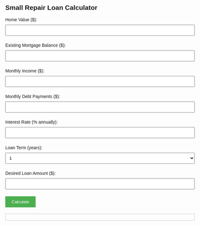 <!DOCTYPE html>
<html lang="en">
<head>
  <meta charset="UTF-8">
  <meta name="viewport" content="width=device-width, initial-scale=1.0">
  <title>Small Repair Loan Calculator</title>
  <style>
    body {
      font-family: Arial, sans-serif;
      padding: 20px;
      max-width: 600px;
      margin: auto;
    }
    input, select {
      width: 100%;
      padding: 8px;
      margin: 8px 0;
    }
    button {
      padding: 10px 20px;
      background-color: #4CAF50;
      color: white;
      border: none;
      cursor: pointer;
    }
    .result {
      margin-top: 20px;
      padding: 10px;
      border: 1px solid #ccc;
    }
  </style>
</head>
<body>
  <h2>Small Repair Loan Calculator</h2>

  <label>Home Value ($):</label>
  <input type="number" id="homeValue">

  <label>Existing Mortgage Balance ($):</label>
  <input type="number" id="mortgageBalance">

  <label>Monthly Income ($):</label>
  <input type="number" id="monthlyIncome">

  <label>Monthly Debt Payments ($):</label>
  <input type="number" id="monthlyDebts">

  <label>Interest Rate (% annually):</label>
  <input type="number" step="0.01" id="interestRate">

  <label>Loan Term (years):</label>
  <select id="loanTerm">
    <option value="1">1</option>
    <option value="3">3</option>
    <option value="5">5</option>
    <option value="7">7</option>
    <option value="10">10</option>
  </select>

  <label>Desired Loan Amount ($):</label>
  <input type="number" id="loanAmount">

  <button onclick="calculateLoan()">Calculate</button>

  <div class="result" id="results"></div>

  <script>
    function calculateLoan() {
      const HV = parseFloat(document.getElementById("homeValue").value);
      const EMB = parseFloat(document.getElementById("mortgageBalance").value);
      const MI = parseFloat(document.getElementById("monthlyIncome").value);
      const MDP = parseFloat(document.getElementById("monthlyDebts").value);
      const IR = parseFloat(document.getElementById("interestRate").value) / 100;
      const LT = parseInt(document.getElementById("loanTerm").value);
      const DLA = parseFloat(document.getElementById("loanAmount").value);

      const LTV = ((EMB + DLA) / HV) * 100;

      const monthlyRate = IR / 12;
      const n = LT * 12;
      const MP = (DLA * monthlyRate * Math.pow(1 + monthlyRate, n)) / (Math.pow(1 + monthlyRate, n) - 1);

      const DTI = ((MDP + MP) / MI) * 100;
      const totalInterest = MP * n - DLA;

      document.getElementById("results").innerHTML = `
        <strong>Results:</strong><br>
        Loan-to-Value (LTV): ${LTV.toFixed(2)}%<br>
        Monthly Payment: $${MP.toFixed(2)}<br>
        Debt-to-Income (DTI): ${DTI.toFixed(2)}%<br>
        Total Interest Paid: $${totalInterest.toFixed(2)}
      `;
    }
  </script>
</body>
</html>

